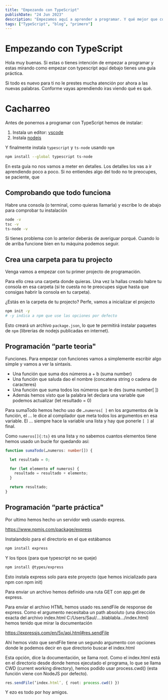 ```yaml
---
title: "Empezando con TypeScript"
publishDate: "24 Jun 2023"
description: "Empezamos aquí a aprender a programar. Y qué mejor que con TypeScript"
tags: ["TypeScript", "blog", "primero"]
---
```


# Empezando con TypeScript

Hola muy buenas. Si estas o tienes intención de empezar a programar y
estas mirando como empezar con typescript aquí debajo tienes una guía práctica.

Si todo es nuevo para ti no le prestes mucha atención por ahora a las nuevas palabras. Conforme
vayas aprendiendo iras viendo qué es qué.

# Cacharreo

Antes de ponernos a programar con TypeScript hemos de instalar:

1. Instala un editor: [vscode](https://code.visualstudio.com/download)
1. Instala [nodejs](https://nodejs.org/en/download)

Y finalmente instala `typescript` y `ts-node` usando `npm`

```sh
npm install --global typescript ts-node
```

En esta guía no nos vamos a meter en detalles. Los detalles los vas a ir aprendiendo poco a poco. Si no entiendes algo del todo no te preocupes, se paciente, que

## Comprobando que todo funciona

Habre una consola (o terminal, como quieras llamarla) y escribe lo de abajo para comprobar tu instalación

```sh
node -v
tsc -v
ts-node -v
```

Si tienes problema con lo anterior deberás de averiguar porqué. Cuando lo de arriba funcione bien en tu máquina podemos seguir.

## Crea una carpeta para tu projecto

Venga vamos a empezar con tu primer projecto de programación.

Para ello crea una carpeta donde quieras. Una vez la hallas creado habre tu consola en esa carpeta (si te cuesta no te preocupes sigue hasta que consigas habrir la consola en tu carpeta).

¿Estás en la carpeta de tu projecto? Perfe, vamos a inicializar el projecto

```sh
npm init -y
# -y indica a npm que use las opciones por defecto
```

Esto creará un archivo `package.json`, lo que te permitirá instalar paquetes de `npm` (librerías de nodejs publicadas en internet).

## Programación “parte teoria"

Funciones. Para empezar con funciones vamos a simplemente escribir algo simple y vamos a ver la sintaxis.

- Una función que suma dos números a + b (suma number)
- Una función que saluda dao el nombre (concatena string o cadena de caracteres)
- Una función que suma todos los números que le des (suma number[ ])
- Además hemos visto que la palabra let declara una variable que podemos actualizar (let resultado = 0)

Para sumaTodo hemos hecho uso de `…numeros[ ]` en los argumentos de la función, el … le dice al compilador que meta todos los argumentos en esa variable. El … siempre hace la variable una lista y hay que ponerle `[ ]` al final.

Como `numeros[]{:ts}` es una lista y no sabemos cuantos elementos tiene hemos usado un bucle for quedando así:

```ts title=thing.ts
function sumaTodo(…numeros: number[]) {

  let resultado = 0;

  for (let elemento of numeros) {
    resultado = resultado + elemento;
  }

  return resultado;
}
```

## Programación “parte práctica"

Por ultimo hemos hecho un servidor web usando express.

https://www.npmjs.com/package/express

Instalandolo para el directorio en el que estábamos

```sh
npm install express
```

Y los tipos (para que typescript no se queje)

```sh
npm install @types/express
```

Esto instala express solo para este proyecto (que hemos inicializado para npm con npm init)

Para enviar un archivo hemos definido una ruta GET con app.get de express.

Para enviar el archivo HTML hemos usado res.sendFile de response de express. Como el argumento necesitaba un path absoluto (una dirección exacta del archivo index.html C:/Users/Saul/….blablabla…/index.html) hemos tenido que mirar la documentación

https://expressjs.com/en/5x/api.html#res.sendFile

Ahí hemos visto que sendFile tiene un segundo argumento con opciones donde le podemos decir en que directorio buscar el index.html

Esta opción, dice la documentación, se llama root. Como el index.html está en el directorio desde donde hemos ejecutado el programa, lo que se llama CWD (current working directory), hemos podido usar process.cwd() (esta función viene con NodeJS por defecto).

```ts
res.sendFile(‘index.html’, { root: process.cwd() })
```

Y ezo es todo por hoy amigos.
